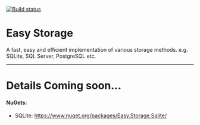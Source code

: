 [![Build status](https://ci.appveyor.com/api/projects/status/mdyj699121d470oe?svg=true)](https://ci.appveyor.com/project/NimaAra/easy-storage)

# Easy Storage
A fast, easy and efficient implementation of various storage methods. e.g. SQLite, SQL Server, PostgreSQL etc.
___

# Details Coming soon...

#### NuGets:
* SQLite: https://www.nuget.org/packages/Easy.Storage.Sqlite/

